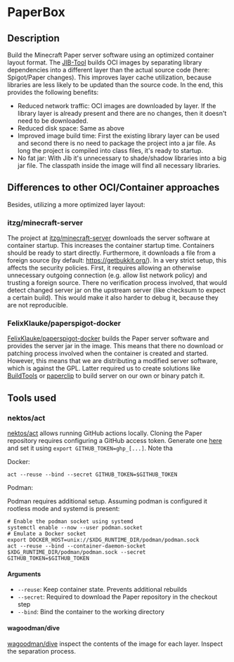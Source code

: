 # PaperBox

## Description

Build the Minecraft Paper server software using an optimized container layout format. The
[JIB-Tool](https://github.com/GoogleContainerTools/jib) builds OCI images by separating library dependencies into
a different layer than the actual source code (here: Spigot/Paper changes). This improves layer cache utilization,
because libraries are less likely to be updated than the source code. In the end, this provides the following benefits:

* Reduced network traffic: OCI images are downloaded by layer. If the library layer is already present and there are no
  changes, then it doesn't need to be downloaded.
* Reduced disk space: Same as above
* Improved image build time: First the existing library layer can be used and second there is no need to package the
  project into a jar file. As long the project is compiled into class files, it's ready to startup.
* No fat jar: With Jib it's unnecessary to shade/shadow libraries into a big jar file. The classpath inside the image
  will find all necessary libraries.

## Differences to other OCI/Container approaches

Besides, utilizing a more optimized layer layout:

### itzg/minecraft-server

The project at [itzg/minecraft-server](https://hub.docker.com/r/itzg/minecraft-server) downloads the server software
at container startup. This increases the container startup time. Containers should be ready to start directly.
Furthermore, it downloads a file from a foreign source (by default: https://getbukkit.org/). In a very strict setup,
this affects the security policies. First, it requires allowing an otherwise unnecessary outgoing connection
(e.g. allow list network policy) and trusting a foreign source. There no verification process involved, that would
detect changed server jar on the upstream server (like checksum to expect a certain build). This would make it also
harder to debug it, because they are not reproducible.

### FelixKlauke/paperspigot-docker

[FelixKlauke/paperspigot-docker](https://github.com/FelixKlauke/paperspigot-docker) builds the Paper server software
and provides the server jar in the image. This means that there no download or patching process involved when the
container is created and started. However, this means that we are distributing a modified server software, which is
against the GPL. Latter required us to create solutions like [BuildTools](https://www.spigotmc.org/wiki/buildtools/) or
[paperclip](https://github.com/PaperMC/Paperclip) to build server on our own or binary patch it.

## Tools used

### nektos/act

[nektos/act](https://github.com/nektos/act) allows running GitHub actions locally. Cloning the Paper
repository requires configuring a GitHub access token. Generate one [here](https://github.com/settings/tokens/new) and
set it using `export GITHUB_TOKEN=ghp_[...]`. Note tha

Docker:
```shell
act --reuse --bind --secret GITHUB_TOKEN=$GITHUB_TOKEN
```

Podman:

Podman requires additional setup. Assuming podman is configured it rootless mode and systemd is present:
```shell
# Enable the podman socket using systemd
systemctl enable --now --user podman.socket
# Emulate a Docker socket
export DOCKER_HOST=unix://$XDG_RUNTIME_DIR/podman/podman.sock
act --reuse --bind --container-daemon-socket $XDG_RUNTIME_DIR/podman/podman.sock --secret GITHUB_TOKEN=$GITHUB_TOKEN
```

#### Arguments

* `--reuse`: Keep container state. Prevents additional rebuilds
* `--secret`: Required to download the Paper repository in the checkout step
* `--bind`: Bind the container to the working directory

#### wagoodman/dive

[wagoodman/dive](https://github.com/wagoodman/dive) inspect the contents of the image for each layer. Inspect the
separation process.
